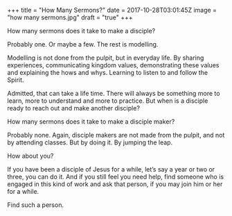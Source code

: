 +++
title = "How Many Sermons?"
date = 2017-10-28T03:01:45Z
image = "how many sermons.jpg"
draft = "true"
+++

How many sermons does it take to make a disciple?

Probably one. Or maybe a few. The rest is modelling. 

Modelling is not done from the pulpit, but in everyday life. By sharing experiences, communicating kingdom values, demonstrating these values and explaining the hows and whys. Learning to listen to and  follow the Spirit.

Admitted, that can take a life time. There will always be something more to learn, more to understand and more to practice. But when is a disciple ready to reach out and make another disciple?

How many sermons does it take to make a disciple maker?

Probably none. Again, disciple makers are not made from the pulpit, and not by attending classes. But by doing it. By jumping the leap.

How about you?

If you have been a disciple of Jesus for a while, let’s say a year or two or three, you can do it. And if you still feel you need help, find someone who is engaged in this kind of work and ask that person, if you may join him or her for a while.

Find such a person.